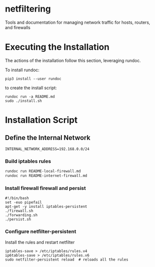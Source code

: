 # netfiltering
Tools and documentation for managing network traffic for hosts, routers, and firewalls

# Executing the Installation

The actions of the installation follow this section, leveraging rundoc.

To install rundoc:
```
pip3 install --user rundoc
```

to create the install script:
```
rundoc run -a README.md
sudo ./install.sh
```

# Installation Script

## Define the Internal Network
```env
INTERNAL_NETWORK_ADDRESS=192.168.0.0/24
```

### Build iptables rules
```bash
rundoc run README-local-firewall.md
rundoc run README-internet-firewall.md
```

### Install firewall firewall and persist
```create-file:install.sh:744
#!/bin/bash
set -euo pipefail
apt-get -y install iptables-persistent
./firewall.sh
./forwarding.sh
./persist.sh
```

### Configure netfilter-persistent
Install the rules and restart netfilter
```append-file:persist.sh:744
iptables-save > /etc/iptables/rules.v4
ip6tables-save > /etc/iptables/rules.v6
sudo netfilter-persistent reload  # reloads all the rules
```
